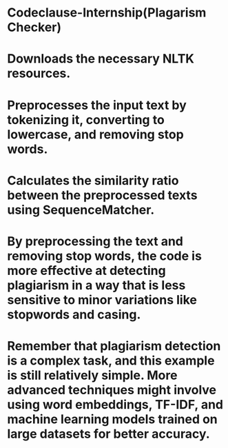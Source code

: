 # Codeclause-Internship(Plagarism Checker)
# Downloads the necessary NLTK resources.
# Preprocesses the input text by tokenizing it, converting to lowercase, and removing stop words.
# Calculates the similarity ratio between the preprocessed texts using SequenceMatcher.
# By preprocessing the text and removing stop words, the code is more effective at detecting plagiarism in a way that is less sensitive to minor variations like stopwords and casing.
# Remember that plagiarism detection is a complex task, and this example is still relatively simple. More advanced techniques might involve using word embeddings, TF-IDF, and machine learning models trained on large datasets for better accuracy.
